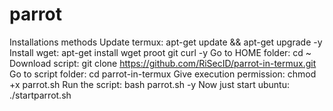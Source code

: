# parrot

Installations methods 
Update termux: apt-get update && apt-get upgrade -y
Install wget: apt-get install wget proot git curl -y
Go to HOME folder: cd ~
Download script: git clone https://github.com/RiSecID/parrot-in-termux.git
Go to script folder: cd parrot-in-termux
Give execution permission: chmod +x parrot.sh
Run the script: bash parrot.sh -y
Now just start ubuntu: ./startparrot.sh

